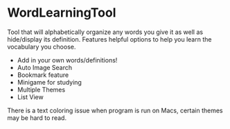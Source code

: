 # WordLearningTool
Tool that will alphabetically organize any words you give it as well as hide/display its definition. 
Features helpful options to help you learn the vocabulary you choose.

- Add in your own words/definitions!
- Auto Image Search 
- Bookmark feature 
- Minigame for studying 
- Multiple Themes
- List View 

There is a text coloring issue when program is run on Macs, certain themes may be hard to read. 


